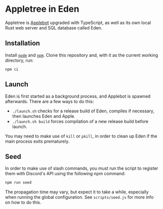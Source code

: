 # Appletree in Eden

Appletree is [Applebot](https://github.com/oscarsandford/applebot) upgraded with TypeScript, as well as its own local Rust web server and SQL database called Eden.

## Installation
Install [`node`](https://nodejs.org/en/) and [`npm`](https://www.npmjs.com/). Clone this repository and, with it as the current working directory, run:
```
npm ci
```

## Launch
Eden is first started as a background process, and Applebot is spawned afterwards. There are a few ways to do this:
* `./launch.sh` checks for a release build of Eden, compiles if necessary, then launches Eden and Apple.
* `./launch.sh build` forces compilation of a new release build before launch.

You may need to make use of `kill` or `pkill`, in order to clean up Eden if the main process exits prematurely.

## Seed
In order to make use of slash commands, you must run the script to register them with Discord's API using the following npm command:
```sh
npm run seed
```
The propagation time may vary, but expect it to take a while, especially when running the global configuration. See `scripts/seed.js` for more info on how to do this.